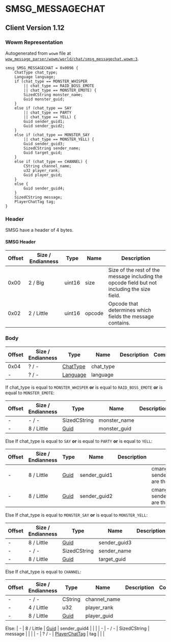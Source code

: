 # SMSG_MESSAGECHAT

## Client Version 1.12

### Wowm Representation

Autogenerated from `wowm` file at [`wow_message_parser/wowm/world/chat/smsg_messagechat.wowm:3`](https://github.com/gtker/wow_messages/tree/main/wow_message_parser/wowm/world/chat/smsg_messagechat.wowm#L3).
```rust,ignore
smsg SMSG_MESSAGECHAT = 0x0096 {
    ChatType chat_type;
    Language language;
    if (chat_type == MONSTER_WHISPER
        || chat_type == RAID_BOSS_EMOTE
        || chat_type == MONSTER_EMOTE) {
        SizedCString monster_name;
        Guid monster_guid;
    }
    else if (chat_type == SAY
        || chat_type == PARTY
        || chat_type == YELL) {
        Guid sender_guid1;
        Guid sender_guid2;
    }
    else if (chat_type == MONSTER_SAY
        || chat_type == MONSTER_YELL) {
        Guid sender_guid3;
        SizedCString sender_name;
        Guid target_guid;
    }
    else if (chat_type == CHANNEL) {
        CString channel_name;
        u32 player_rank;
        Guid player_guid;
    }
    else {
        Guid sender_guid4;
    }
    SizedCString message;
    PlayerChatTag tag;
}
```
### Header

SMSG have a header of 4 bytes.

#### SMSG Header

| Offset | Size / Endianness | Type   | Name   | Description |
| ------ | ----------------- | ------ | ------ | ----------- |
| 0x00   | 2 / Big           | uint16 | size   | Size of the rest of the message including the opcode field but not including the size field.|
| 0x02   | 2 / Little        | uint16 | opcode | Opcode that determines which fields the message contains.|

### Body

| Offset | Size / Endianness | Type | Name | Description | Comment |
| ------ | ----------------- | ---- | ---- | ----------- | ------- |
| 0x04 | ? / - | [ChatType](chattype.md) | chat_type |  |  |
| - | ? / - | [Language](language.md) | language |  |  |

If chat_type is equal to `MONSTER_WHISPER` **or** 
is equal to `RAID_BOSS_EMOTE` **or** 
is equal to `MONSTER_EMOTE`:

| Offset | Size / Endianness | Type | Name | Description | Comment |
| ------ | ----------------- | ---- | ---- | ----------- | ------- |
| - | - / - | SizedCString | monster_name |  |  |
| - | 8 / Little | [Guid](../spec/packed-guid.md) | monster_guid |  |  |

Else If chat_type is equal to `SAY` **or** 
is equal to `PARTY` **or** 
is equal to `YELL`:

| Offset | Size / Endianness | Type | Name | Description | Comment |
| ------ | ----------------- | ---- | ---- | ----------- | ------- |
| - | 8 / Little | [Guid](../spec/packed-guid.md) | sender_guid1 |  | cmangos/vmangos/mangoszero: sender_guid1 and sender_guid2 are the same |
| - | 8 / Little | [Guid](../spec/packed-guid.md) | sender_guid2 |  | cmangos/vmangos/mangoszero: sender_guid1 and sender_guid2 are the same |

Else If chat_type is equal to `MONSTER_SAY` **or** 
is equal to `MONSTER_YELL`:

| Offset | Size / Endianness | Type | Name | Description | Comment |
| ------ | ----------------- | ---- | ---- | ----------- | ------- |
| - | 8 / Little | [Guid](../spec/packed-guid.md) | sender_guid3 |  |  |
| - | - / - | SizedCString | sender_name |  |  |
| - | 8 / Little | [Guid](../spec/packed-guid.md) | target_guid |  |  |

Else If chat_type is equal to `CHANNEL`:

| Offset | Size / Endianness | Type | Name | Description | Comment |
| ------ | ----------------- | ---- | ---- | ----------- | ------- |
| - | - / - | CString | channel_name |  |  |
| - | 4 / Little | u32 | player_rank |  |  |
| - | 8 / Little | [Guid](../spec/packed-guid.md) | player_guid |  |  |

Else: 
| - | 8 / Little | [Guid](../spec/packed-guid.md) | sender_guid4 |  |  |
| - | - / - | SizedCString | message |  |  |
| - | ? / - | [PlayerChatTag](playerchattag.md) | tag |  |  |

